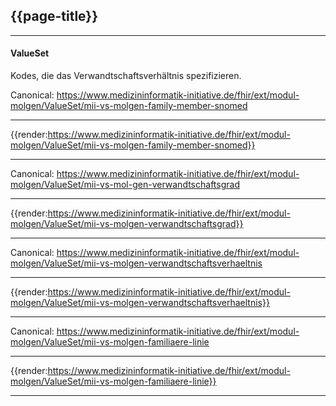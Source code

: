 ## {{page-title}}

---

#### ValueSet

Kodes, die das Verwandtschaftsverhältnis spezifizieren.

Canonical: https://www.medizininformatik-initiative.de/fhir/ext/modul-molgen/ValueSet/mii-vs-molgen-family-member-snomed

---

{{render:https://www.medizininformatik-initiative.de/fhir/ext/modul-molgen/ValueSet/mii-vs-molgen-family-member-snomed}}

---

Canonical: https://www.medizininformatik-initiative.de/fhir/ext/modul-molgen/ValueSet/mii-vs-mol-gen-verwandtschaftsgrad

---

{{render:https://www.medizininformatik-initiative.de/fhir/ext/modul-molgen/ValueSet/mii-vs-molgen-verwandtschaftsgrad}}

---

Canonical: https://www.medizininformatik-initiative.de/fhir/ext/modul-molgen/ValueSet/mii-vs-molgen-verwandtschaftsverhaeltnis

---

{{render:https://www.medizininformatik-initiative.de/fhir/ext/modul-molgen/ValueSet/mii-vs-molgen-verwandtschaftsverhaeltnis}}

---

Canonical: https://www.medizininformatik-initiative.de/fhir/ext/modul-molgen/ValueSet/mii-vs-molgen-familiaere-linie

---

{{render:https://www.medizininformatik-initiative.de/fhir/ext/modul-molgen/ValueSet/mii-vs-molgen-familiaere-linie}}

--- 


